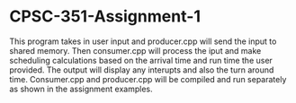 # CPSC-351-Assignment-1
This program takes in user input and producer.cpp will send the input to shared memory. Then consumer.cpp will process the iput and make scheduling calculations based on the arrival time and run time the user provided. The output will display any interupts and also the turn around time.
Consumer.cpp and producer.cpp will be compiled and run separately as shown in the assignment examples.
